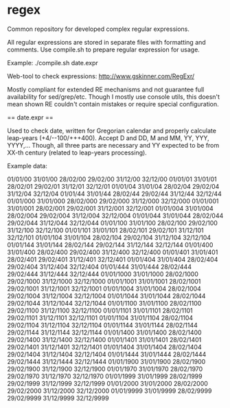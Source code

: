regex
====
Common repository for developed complex regular expressions.

All regular expressions are stored in separate files with formatting and 
comments. Use compile.sh to prepare regular expression for usage.

  Example: ./compile.sh date.expr

Web-tool to check expressions: http://www.gskinner.com/RegExr/

Mostly compliant for extended RE mechanisms and not guarantee full availability 
for sed/grep/etc. Though I mostly use console utils, this doesn't mean shown RE 
couldn't contain mistakes or require special configuration.  


== date.expr ==

  Used to check date, written for Gregorian calendar and properly calculate
  leap-years (+4/--100/+++400). Accept D and DD, M and MM, YY, YYY, YYYY,...
  Though, all three parts are necessary and YY expected to be from XX-th
  century (related to leap-years processing).

  Example data:

  01/01/00   31/01/00   28/02/00   29/02/00   31/12/00   32/12/00
  01/01/01   31/01/01   28/02/01   29/02/01   31/12/01   32/12/01
  01/01/04   31/01/04   28/02/04   29/02/04   31/12/04   32/12/04
  01/01/44   31/01/44   28/02/44   29/02/44   31/12/44   32/12/44
  01/01/000  31/01/000  28/02/000  29/02/000  31/12/000  32/12/000
  01/01/001  31/01/001  28/02/001  29/02/001  31/12/001  32/12/001
  01/01/004  31/01/004  28/02/004  29/02/004  31/12/004  32/12/004
  01/01/044  31/01/044  28/02/044  29/02/044  31/12/044  32/12/044
  01/01/100  31/01/100  28/02/100  29/02/100  31/12/100  32/12/100
  01/01/101  31/01/101  28/02/101  29/02/101  31/12/101  32/12/101
  01/01/104  31/01/104  28/02/104  29/02/104  31/12/104  32/12/104
  01/01/144  31/01/144  28/02/144  29/02/144  31/12/144  32/12/144
  01/01/400  31/01/400  28/02/400  29/02/400  31/12/400  32/12/400
  01/01/401  31/01/401  28/02/401  29/02/401  31/12/401  32/12/401
  01/01/404  31/01/404  28/02/404  29/02/404  31/12/404  32/12/404
  01/01/444  31/01/444  28/02/444  29/02/444  31/12/444  32/12/444
  01/01/1000 31/01/1000 28/02/1000 29/02/1000 31/12/1000 32/12/1000
  01/01/1001 31/01/1001 28/02/1001 29/02/1001 31/12/1001 32/12/1001
  01/01/1004 31/01/1004 28/02/1004 29/02/1004 31/12/1004 32/12/1004
  01/01/1044 31/01/1044 28/02/1044 29/02/1044 31/12/1044 32/12/1044
  01/01/1100 31/01/1100 28/02/1100 29/02/1100 31/12/1100 32/12/1100
  01/01/1101 31/01/1101 28/02/1101 29/02/1101 31/12/1101 32/12/1101
  01/01/1104 31/01/1104 28/02/1104 29/02/1104 31/12/1104 32/12/1104
  01/01/1144 31/01/1144 28/02/1144 29/02/1144 31/12/1144 32/12/1144
  01/01/1400 31/01/1400 28/02/1400 29/02/1400 31/12/1400 32/12/1400
  01/01/1401 31/01/1401 28/02/1401 29/02/1401 31/12/1401 32/12/1401
  01/01/1404 31/01/1404 28/02/1404 29/02/1404 31/12/1404 32/12/1404
  01/01/1444 31/01/1444 28/02/1444 29/02/1444 31/12/1444 32/12/1444
  01/01/1900 31/01/1900 28/02/1900 29/02/1900 31/12/1900 32/12/1900
  01/01/1970 31/01/1970 28/02/1970 29/02/1970 31/12/1970 32/12/1970
  01/01/1999 31/01/1999 28/02/1999 29/02/1999 31/12/1999 32/12/1999
  01/01/2000 31/01/2000 28/02/2000 29/02/2000 31/12/2000 32/12/2000
  01/01/9999 31/01/9999 28/02/9999 29/02/9999 31/12/9999 32/12/9999

